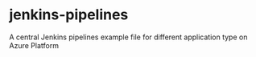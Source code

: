 # jenkins-pipelines
A central Jenkins pipelines example file for different application type on Azure Platform
